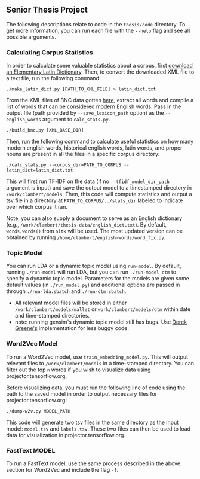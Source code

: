 ## Senior Thesis Project

The following descriptions relate to code in the `thesis/code` directory. To get more information, you can run each file with the `--help` flag and see all possible arguments.

### Calculating Corpus Statistics

In order to calculate some valuable statistics about a corpus, first [download an Elementary Latin Dictionary](http://www.perseus.tufts.edu/hopper/dltext?doc=Perseus%3Atext%3A1999.04.0060). Then, to convert the downloaded XML file to a text file, run the following command:

```
./make_latin_dict.py [PATH_TO_XML_FILE] > latin_dict.txt

```

From the XML files of BNC data gotten [here](https://ota.bodleian.ox.ac.uk/repository/xmlui/handle/20.500.12024/2554#), extract all words and compile a list of words that can be considered modern English words. Pass in the output file (path provided by `--save_lexicon_path` option) as the `--english_words` argument to `calc_stats.py`.

```
./build_bnc.py [XML_BASE_DIR]
```

Then, run the following command to calculate useful statistics on how many modern english words, historical english words, latin words, and proper nouns are present in all the files in a specific corpus directory:

```
./calc_stats.py --corpus_dir=PATH_TO_CORPUS --latin_dict=latin_dict.txt

```

This will first run TF-IDF on the data (if no `--tfidf_model_dir_path` argument is input) and save the output model to a timestamped directory in `/work/clambert/models`. Then, this code will compute statistics and output a tsv file in a directory at `PATH_TO_CORPUS/../stats_dir` labeled to indicate over which corpus it ran.

Note, you can also supply a document to serve as an English dictionary (e.g., `/work/clambert/thesis-data/english_dict.txt`). By default, `words.words()` from `nltk` will be used. The most updated version can be obtained by running `/home/clambert/english-words/word_fix.py`.

### Topic Model

You can run LDA or a dynamic topic model using `run-model`. By default, running `./run-model` will run LDA, but you can run `./run-model dtm` to specify a dynamic topic model. Parameters for the models are given some default values (in `./run_model.py`) and additional options are passed in through `./run-lda.sbatch` and `./run-dtm.sbatch`.

- All relevant model files will be stored in either `/work/clambert/models/mallet` or `work/clambert/models/dtm` within date and time-stamped directories.
- note: running gensim's dynamic topic model still has bugs. Use [Derek Greene's](https://github.com/charlottelambert/dynamic-nmf) implementation for less buggy code.

### Word2Vec Model

To run a Word2Vec model, use `train_embedding_model.py`. This will output relevant files to `/work/clambert/models` in a time-stamped directory. You can filter out the top `n` words if you wish to visualize data using projector.tensorflow.org.

Before visualizing data, you must run the following line of code using the path to the saved model in order to output necessary files for projector.tensorflow.org:
```
./dump-w2v.py MODEL_PATH
```
This code will generate two tsv files in the same directory as the input model: `model.tsv` and `labels.tsv`. These two files can then be used to load data for visualization in projector.tensorflow.org.


### FastText MODEL

To run a FastText model, use the same process described in the above section for Word2Vec and include the flag `-f`.
